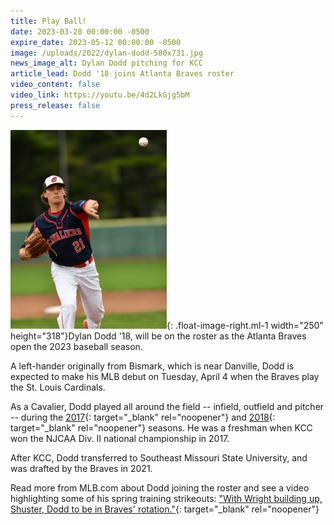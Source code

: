 ```yaml
---
title: Play Ball!
date: 2023-03-28 00:00:00 -0500
expire_date: 2023-05-12 00:00:00 -0500
image: /uploads/2022/dylan-dodd-580x731.jpg
news_image_alt: Dylan Dodd pitching for KCC
article_lead: Dodd '18 joins Atlanta Braves roster
video_content: false
video_link: https://youtu.be/4d2LkGjg5bM
press_release: false
---
```

![](/uploads/2022/dylan-dodd-250x318.jpg){: .float-image-right.ml-1 width="250" height="318"}Dylan Dodd '18, will be on the roster as the Atlanta Braves open the 2023 baseball season.

A left-hander originally from Bismark, which is near Danville, Dodd is expected to make his MLB debut on Tuesday, April 4 when the Braves play the St. Louis Cardinals.

As a Cavalier, Dodd played all around the field -- infield, outfield and pitcher -- during the [2017](https://region4sports.com/sports/bsb/2016-17/players/dylandoddxa8u){: target="_blank" rel="noopener"} and [2018](https://region4sports.com/sports/bsb/2017-18/players/dylandoddqef4){: target="_blank" rel="noopener"}&nbsp;seasons. He was a freshman when KCC won the NJCAA Div. II national championship in 2017.

After KCC, Dodd transferred to Southeast Missouri State University, and was drafted by the Braves in 2021.

Read more from MLB.com about Dodd joining the roster and see a video highlighting some of his spring training strikeouts:&nbsp;["With Wright building up, Shuster, Dodd to be in Braves' rotation."](https://www.mlb.com/news/jared-shuster-dylan-dodd-braves-rotation){: target="_blank" rel="noopener"}
